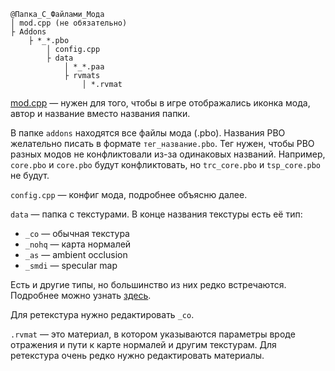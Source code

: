 ```
@Папка_С_Файлами_Мода
│ mod.cpp (не обязательно)
├ Addons
	├ *_*.pbo
		│ config.cpp
		├ data
			│ *_*.paa
			├ rvmats
				│ *.rvmat
```
[mod.cpp](https://community.bistudio.com/wiki/Arma_3:_Mod_Presentation#file_Mod.cpp) — нужен для того, чтобы в игре отображались иконка мода, автор и название вместо названия папки.

В папке `addons` находятся все файлы мода (.pbo). Названия PBO желательно писать в формате `тег_название.pbo`. Тег нужен, чтобы PBO разных модов не конфликтовали из-за одинаковых названий. Например, `core.pbo` и `core.pbo` будут конфликтовать, но `trc_core.pbo` и `tsp_core.pbo` не будут.

`config.cpp` — конфиг мода, подробнее объясню далее.

`data` — папка с текстурами. В конце названия текстуры есть её тип:
- `_co` — обычная текстура
- `_nohq` — карта нормалей
- `_as` — ambient occlusion
- `_smdi` — specular map

Есть и другие типы, но большинство из них редко встречаются. Подробнее можно узнать [здесь](https://community.bistudio.com/wiki/Arma:_Texture_Naming_Rules).

Для ретекстура нужно редактировать `_co`.

`.rvmat` — это материал, в котором указываются параметры вроде отражения и пути к карте нормалей и другим текстурам. Для ретекстура очень редко нужно редактировать материалы.